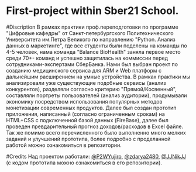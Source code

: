 # First-project within Sber21 School.

#Discription
В рамках практики проф.переподготовки по программе "Цифровые кафедры" от Санкт-петербургского Политехнического Университета им.Петра Великого по направлению "Python. Анализ данных в маркетинге", где все студенты были поделены на команды по 4-5 человек, нама команда "Balance BioHealth" заняла первое место среди 70+- команд и успешно защитилась на коммиссии перед сотрудниками-экспертами СберБанка. Нами был выбран проект по созданию медицинского сервиса для ARM и Web платформ с дальнейшим расширением на умные устройства. В рамках практики мы анализировали уже существующие подобные сервисы (анализ конкурентов), разделяли согласно критерию "Прямой/Косвенный", составляли портреты пользователей (анализ аудитории), продумывали экономику посредством использования популярных методов монетизации современных продуктов. Далее был создан прототип приложения, написанный (согласно ограниченным срокам) на HTML+CSS с подключенной базой данных (FireBase), далее был проведен превдарительный прогноз доходов/расходов в Excel файле. Так же помимо всего перечисленного было выполненно много мелких заданий и улучшений прототипа, более подробно с проделанной работой можно ознакомиться в репозитории. 

#Credits
Над проектом работали: [@P2WYujiro](https://github.com/P2WYujiro), [@zdarya2480](https://github.com/zdarya2480), [@JJNikJJ](https://github.com/JJNikJJ) (с кодом прототипа можно ознакомиться в его репозитории).
